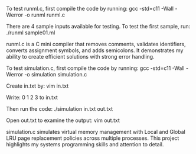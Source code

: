 To test runml.c, first compile the code by running: gcc -std=c11 -Wall -Werror -o runml runml.c

There are 4 sample inputs available for testing. To test the first sample, run: ./runml sample01.ml

runml.c is a C mini compiler that removes comments, validates identifiers, converts assignment symbols, and adds semicolons. It demonstrates my ability to create efficient solutions with strong error handling. 


To test simulation.c, first compile the code by running: gcc -std=c11 -Wall -Werror -o simulation simulation.c

Create in.txt by: vim in.txt

Write: 0 1 2 3 to in.txt

Then run the code: ./simulation in.txt out.txt

Open out.txt to examine the output: vim out.txt

simulation.c simulates virtual memory management with Local and Global LRU page replacement policies across multiple processes. This project highlights my systems programming skills and attention to detail.
